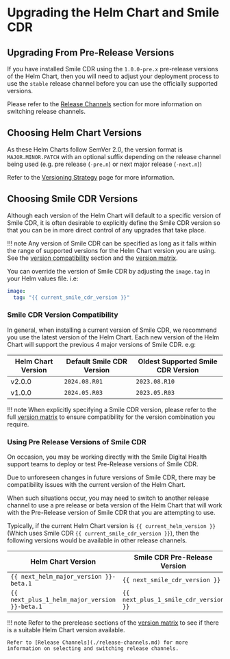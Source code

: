 # Upgrading the Helm Chart and Smile CDR

## Upgrading From Pre-Release Versions
If you have installed Smile CDR using the `1.0.0-pre.x` pre-release versions of the Helm Chart, then you will need to adjust your deployment process to use the `stable` release channel before you can use the officially supported versions.

Please refer to the [Release Channels](./release-channels.md) section for more information on switching release channels.

## Choosing Helm Chart Versions
As these Helm Charts follow SemVer 2.0, the version format is `MAJOR.MINOR.PATCH` with an optional suffix depending on the release channel being used (e.g. pre release (`-pre.n`) or next major release (`-next.n`))

Refer to the [Versioning Strategy](../upgrading/versioning-strategy.md) page for more information.

## Choosing Smile CDR Versions
Although each version of the Helm Chart will default to a specific version of Smile CDR, it is often desirable to explicitly define the Smile CDR version so that you can be in more direct control of any upgrades that take place.

!!! note
    Any version of Smile CDR can be specified as long as it falls within the range of supported versions for the Helm Chart version you are using.<br>
    See the [version compatibility](#smile-cdr-version-compatibility) section and the [version matrix](./version-matrix.md).

You can override the version of Smile CDR by adjusting the `image.tag` in your Helm values file. i.e:

```yaml
image:
  tag: "{{ current_smile_cdr_version }}"
```

### Smile CDR Version Compatibility
In general, when installing a current version of Smile CDR, we recommend you use the latest version of the Helm Chart. Each new version of the Helm Chart will support the previous 4 major versions of Smile CDR. e.g:

| Helm Chart Version | Default Smile CDR Version | Oldest Supported Smile CDR Version |
| ------------------ | ------------------------- | ---------------------------------- |
| v2.0.0             | `2024.08.R01`             | `2023.08.R10`                      |
| v1.0.0             | `2024.05.R03`             | `2023.05.R03`                      |

!!! note
    When explicitly specifying a Smile CDR version, please refer to the full [version matrix](./version-matrix.md) to ensure compatibility for the version combination you require.

### Using Pre Release Versions of Smile CDR
On occasion, you may be working directly with the Smile Digital Health support teams to deploy or test Pre-Release versions of Smile CDR.

Due to unforeseen changes in future versions of Smile CDR, there may be compatibility issues with the current version of the Helm Chart.

When such situations occur, you may need to switch to another release channel to use a pre release or beta version of the Helm Chart that will work with the Pre-Release version of Smile CDR that you are attempting to use.

Typically, if the current Helm Chart version is `{{ current_helm_version }}` (Which uses Smile CDR `{{ current_smile_cdr_version }}`), then the following versions would be available in other release channels.

| Helm Chart Version | Smile CDR Pre-Release Version |
| - | - |
| `{{ next_helm_major_version }}-beta.1` | `{{ next_smile_cdr_version }}` |
| `{{ next_plus_1_helm_major_version }}-beta.1` | `{{ next_plus_1_smile_cdr_version }}` |

!!! note
    Refer to the prerelease sections of the [version matrix](./version-matrix.md#upcoming-release-previews) to see if there is a suitable Helm Chart version available.

    Refer to [Release Channels](./release-channels.md) for more information on selecting and switching release channels.
